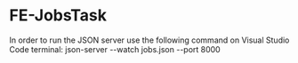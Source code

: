 # FE-JobsTask
In order to run the JSON server use the following command on Visual Studio Code terminal:
json-server --watch jobs.json --port 8000
